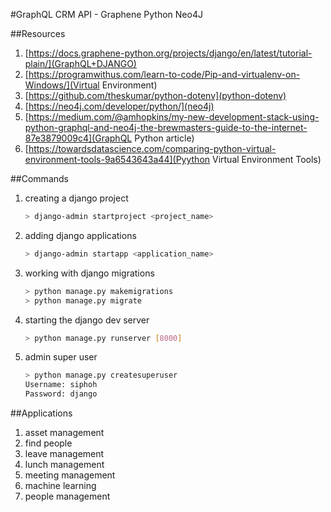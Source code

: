 #GraphQL CRM API - Graphene Python Neo4J

##Resources
1. [https://docs.graphene-python.org/projects/django/en/latest/tutorial-plain/](GraphQL+DJANGO)
1. [https://programwithus.com/learn-to-code/Pip-and-virtualenv-on-Windows/](Virtual Environment)
1. [https://github.com/theskumar/python-dotenv](python-dotenv)
1. [https://neo4j.com/developer/python/](neo4j)
1. [https://medium.com/@amhopkins/my-new-development-stack-using-python-graphql-and-neo4j-the-brewmasters-guide-to-the-internet-87e3879009c4](GraphQL Python article)
1. [https://towardsdatascience.com/comparing-python-virtual-environment-tools-9a6543643a44](Pyython Virtual Environment Tools)

##Commands
1. creating a django project
    ```sh
    > django-admin startproject <project_name>
    ```
1. adding django applications
    ```sh
    > django-admin startapp <application_name>
    ```
1. working with django migrations
    ```sh
    > python manage.py makemigrations
    > python manage.py migrate
    ```
1. starting the django dev server
    ```sh
    > python manage.py runserver [8000]
    ```
1. admin super user
    ```sh
    > python manage.py createsuperuser
    Username: siphoh
    Password: django
    ```

##Applications
1. asset management
1. find people
1. leave management
1. lunch management
1. meeting management
1. machine learning
1. people management